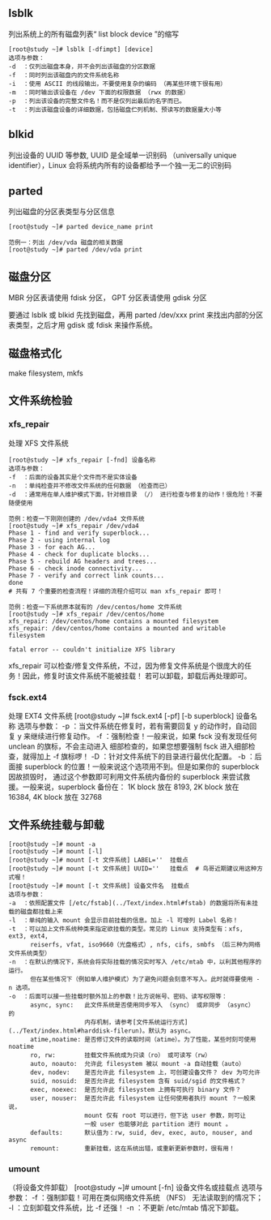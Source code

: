 ## lsblk 
列出系统上的所有磁盘列表“ list block device ”的缩写

    [root@study ~]# lsblk [-dfimpt] [device]
    选项与参数：
    -d  ：仅列出磁盘本身，并不会列出该磁盘的分区数据
    -f  ：同时列出该磁盘内的文件系统名称
    -i  ：使用 ASCII 的线段输出，不要使用复杂的编码 （再某些环境下很有用）
    -m  ：同时输出该设备在 /dev 下面的权限数据 （rwx 的数据）
    -p  ：列出该设备的完整文件名！而不是仅列出最后的名字而已。
    -t  ：列出该磁盘设备的详细数据，包括磁盘伫列机制、预读写的数据量大小等
## blkid 
列出设备的 UUID 等参数,
UUID 是全域单一识别码 （universally unique identifier），Linux 会将系统内所有的设备都给予一个独一无二的识别码

## parted
列出磁盘的分区表类型与分区信息


```
[root@study ~]# parted device_name print

范例一：列出 /dev/vda 磁盘的相关数据
[root@study ~]# parted /dev/vda print
```

## 磁盘分区
MBR 分区表请使用 fdisk 分区， GPT 分区表请使用 gdisk 分区


要通过 lsblk 或 blkid 先找到磁盘，再用 parted /dev/xxx print 来找出内部的分区表类型，之后才用 gdisk 或 fdisk 来操作系统。

## 磁盘格式化
make filesystem, mkfs

## 文件系统检验
### xfs_repair
处理 XFS 文件系统

    [root@study ~]# xfs_repair [-fnd] 设备名称
    选项与参数：
    -f  ：后面的设备其实是个文件而不是实体设备
    -n  ：单纯检查并不修改文件系统的任何数据 （检查而已）
    -d  ：通常用在单人维护模式下面，针对根目录 （/） 进行检查与修复的动作！很危险！不要随便使用
    
    范例：检查一下刚刚创建的 /dev/vda4 文件系统
    [root@study ~]# xfs_repair /dev/vda4
    Phase 1 - find and verify superblock...
    Phase 2 - using internal log
    Phase 3 - for each AG...
    Phase 4 - check for duplicate blocks...
    Phase 5 - rebuild AG headers and trees...
    Phase 6 - check inode connectivity...
    Phase 7 - verify and correct link counts...
    done
    # 共有 7 个重要的检查流程！详细的流程介绍可以 man xfs_repair 即可！
    
    范例：检查一下系统原本就有的 /dev/centos/home 文件系统
    [root@study ~]# xfs_repair /dev/centos/home
    xfs_repair: /dev/centos/home contains a mounted filesystem
    xfs_repair: /dev/centos/home contains a mounted and writable filesystem
    
    fatal error -- couldn't initialize XFS library
    
xfs_repair 可以检查/修复文件系统，不过，因为修复文件系统是个很庞大的任务！因此，修复时该文件系统不能被挂载！ 若可以卸载，卸载后再处理即可。
### fsck.ext4
处理 EXT4 文件系统
    [root@study ~]# fsck.ext4 [-pf] [-b superblock] 设备名称
    选项与参数：
    -p  ：当文件系统在修复时，若有需要回复 y 的动作时，自动回复 y 来继续进行修复动作。
    -f  ：强制检查！一般来说，如果 fsck 没有发现任何 unclean 的旗标，不会主动进入
          细部检查的，如果您想要强制 fsck 进入细部检查，就得加上 -f 旗标啰！
    -D  ：针对文件系统下的目录进行最优化配置。
    -b  ：后面接 superblock 的位置！一般来说这个选项用不到。但是如果你的 superblock 因故损毁时，
          通过这个参数即可利用文件系统内备份的 superblock 来尝试救援。一般来说，superblock 备份在：
          1K block 放在 8193, 2K block 放在 16384, 4K block 放在 32768

## 文件系统挂载与卸载

    [root@study ~]# mount -a
    [root@study ~]# mount [-l]
    [root@study ~]# mount [-t 文件系统] LABEL=''  挂载点
    [root@study ~]# mount [-t 文件系统] UUID=''   挂载点  # 鸟哥近期建议用这种方式喔！
    [root@study ~]# mount [-t 文件系统] 设备文件名  挂载点
    选项与参数：
    -a  ：依照配置文件 [/etc/fstab](../Text/index.html#fstab) 的数据将所有未挂载的磁盘都挂载上来
    -l  ：单纯的输入 mount 会显示目前挂载的信息。加上 -l 可增列 Label 名称！
    -t  ：可以加上文件系统种类来指定欲挂载的类型。常见的 Linux 支持类型有：xfs, ext3, ext4,
          reiserfs, vfat, iso9660（光盘格式）, nfs, cifs, smbfs （后三种为网络文件系统类型）
    -n  ：在默认的情况下，系统会将实际挂载的情况实时写入 /etc/mtab 中，以利其他程序的运行。
          但在某些情况下（例如单人维护模式）为了避免问题会刻意不写入。此时就得要使用 -n 选项。
    -o  ：后面可以接一些挂载时额外加上的参数！比方说帐号、密码、读写权限等：
          async, sync:   此文件系统是否使用同步写入 （sync） 或非同步 （async） 的
                         内存机制，请参考[文件系统运行方式](../Text/index.html#harddisk-filerun)。默认为 async。
          atime,noatime: 是否修订文件的读取时间（atime）。为了性能，某些时刻可使用 noatime
          ro, rw:        挂载文件系统成为只读（ro） 或可读写（rw）
          auto, noauto:  允许此 filesystem 被以 mount -a 自动挂载（auto）
          dev, nodev:    是否允许此 filesystem 上，可创建设备文件？ dev 为可允许
          suid, nosuid:  是否允许此 filesystem 含有 suid/sgid 的文件格式？
          exec, noexec:  是否允许此 filesystem 上拥有可执行 binary 文件？
          user, nouser:  是否允许此 filesystem 让任何使用者执行 mount ？一般来说，
                         mount 仅有 root 可以进行，但下达 user 参数，则可让
                         一般 user 也能够对此 partition 进行 mount 。
          defaults:      默认值为：rw, suid, dev, exec, auto, nouser, and async
          remount:       重新挂载，这在系统出错，或重新更新参数时，很有用！
### umount 
（将设备文件卸载）
    [root@study ~]# umount [-fn] 设备文件名或挂载点
    选项与参数：
    -f  ：强制卸载！可用在类似网络文件系统 （NFS） 无法读取到的情况下；
    -l  ：立刻卸载文件系统，比 -f 还强！
    -n  ：不更新 /etc/mtab 情况下卸载。